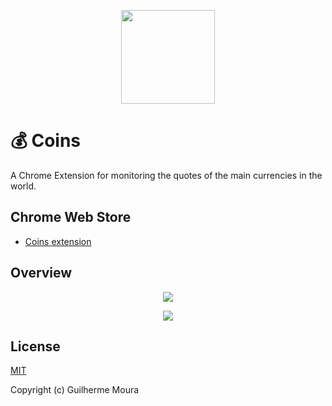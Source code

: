 <p align="center">
  <img
    style="object: contain; height: 150px"
    src="https://raw.githubusercontent.com/glhrmoura/coins/main/docs/logo.png"
  />
</p>

# 💰 Coins

A Chrome Extension for monitoring the quotes of the main currencies in the world.

## Chrome Web Store

- [Coins extension](https://chrome.google.com/webstore/detail/coins/meebfpmdedodccopjbkcihiecpmiljml)

## Overview

<p align="center">
  <img
    style="object: contain; width: '100%'"
    src="https://raw.githubusercontent.com/glhrmoura/coins/main/docs/screenshot_badge.png"
  />
</p>

<p align="center">
  <img
    style="object: contain; width: '100%'"
    src="https://raw.githubusercontent.com/glhrmoura/coins/main/docs/screenshot_popup.png"
  />
</p>

## License

[MIT](https://github.com/glhrmoura/coins/blob/main/LICENSE)

Copyright (c) Guilherme Moura
